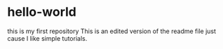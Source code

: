 # hello-world
this is my first  repository
This is an edited version of the readme file just cause I like simple tutorials.
